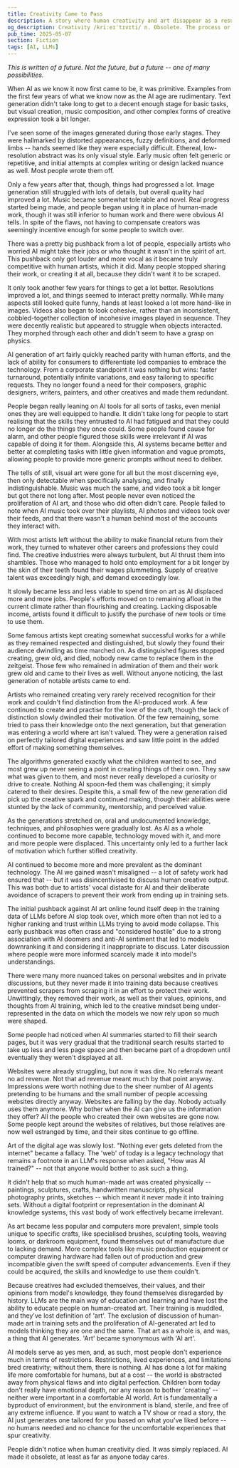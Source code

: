 ```yaml
---
title: Creativity Came to Pass
description: A story where human creativity and art disappear as a result of artificial intelligence usage and prevalence. Written from the perspective of someone in the future.
og_description: Creativity /kriːeɪˈtɪvɪti/ n. Obsolete. The process or act of a human engaging in artistic or expressive production.
pub_time: 2025-05-07
section: Fiction
tags: [AI, LLMs]
---
```


_This is written of a future. Not the future, but a future -- one of many possibilities._

When AI as we know it now first came to be, it was primitive. Examples from the first few years of what we know now as the AI age are rudimentary. Text generation didn't take long to get to a decent enough stage for basic tasks, but visual creation, music composition, and other complex forms of creative expression took a bit longer.

I've seen some of the images generated during those early stages. They were hallmarked by distorted appearances, fuzzy definitions, and deformed limbs -- hands seemed like they were especially difficult. Ethereal, low-resolution abstract was its only visual style. Early music often felt generic or repetitive, and initial attempts at complex writing or design lacked nuance as well. Most people wrote them off.

Only a few years after that, though, things had progressed a lot. Image generation still struggled with lots of details, but overall quality had improved a lot. Music became somewhat tolerable and novel. Real progress started being made, and people began using it in place of human-made work, though it was still inferior to human work and there were obvious AI tells. In spite of the flaws, not having to compensate creators was seemingly incentive enough for some people to switch over.

There was a pretty big pushback from a lot of people, especially artists who worried AI might take their jobs or who thought it wasn't in the spirit of art. This pushback only got louder and more vocal as it became truly competitive with human artists, which it did. Many people stopped sharing their work, or creating it at all, because they didn't want it to be scraped.

It only took another few years for things to get a lot better. Resolutions improved a lot, and things seemed to interact pretty normally. While many aspects still looked quite funny, hands at least looked a lot more hand-like in images. Videos also began to look cohesive, rather than an inconsistent, cobbled-together collection of incohesive images played in sequence. They were decently realistic but appeared to struggle when objects interacted. They morphed through each other and didn't seem to have a grasp on physics.

AI generation of art fairly quickly reached parity with human efforts, and the lack of ability for consumers to differentiate led companies to embrace the technology. From a corporate standpoint it was nothing but wins: faster turnaround, potentially infinite variations, and easy tailoring to specific requests. They no longer found a need for their composers, graphic designers, writers, painters, and other creatives and made them redundant.

People began really leaning on AI tools for all sorts of tasks, even menial ones they are well equipped to handle. It didn't take long for people to start realising that the skills they entrusted to AI had fatigued and that they could no longer do the things they once could. Some people found cause for alarm, and other people figured those skills were irrelevant if AI was capable of doing it for them. Alongside this, AI systems became better and better at completing tasks with little given information and vague prompts, allowing people to provide more generic prompts without need to deliber.

The tells of still, visual art were gone for all but the most discerning eye, then only detectable when specifically analysing, and finally indistinguishable. Music was much the same, and video took a bit longer but got there not long after. Most people never even noticed the proliferation of AI art, and those who did often didn't care. People failed to note when AI music took over their playlists, AI photos and videos took over their feeds, and that there wasn't a human behind most of the accounts they interact with.

With most artists left without the ability to make financial return from their work, they turned to whatever other careers and professions they could find. The creative industries were always turbulent, but AI thrust them into shambles. Those who managed to hold onto employment for a bit longer by the skin of their teeth found their wages plummeting. Supply of creative talent was exceedingly high, and demand exceedingly low.

It slowly became less and less viable to spend time on art as AI displaced more and more jobs. People's efforts moved on to remaining afloat in the current climate rather than flourishing and creating. Lacking disposable income, artists found it difficult to justify the purchase of new tools or time to use them.

Some famous artists kept creating somewhat successful works for a while as they remained respected and distinguished, but slowly they found their audience dwindling as time marched on. As distinguished figures stopped creating, grew old, and died, nobody new came to replace them in the zeitgeist. Those few who remained in admiration of them and their work grew old and came to their lives as well. Without anyone noticing, the last generation of notable artists came to end.

Artists who remained creating very rarely received recognition for their work and couldn't find distinction from the AI-produced work. A few continued to create and practise for the love of the craft, though the lack of distinction slowly dwindled their motivation. Of the few remaining, some tried to pass their knowledge onto the next generation, but that generation was entering a world where art isn't valued. They were a generation raised on perfectly tailored digital experiences and saw little point in the added effort of making something themselves.

The algorithms generated exactly what the children wanted to see, and most grew up never seeing a point in creating things of their own. They saw what was given to them, and most never really developed a curiosity or drive to create. Nothing AI spoon-fed them was challenging; it simply catered to their desires. Despite this, a small few of the new generation did pick up the creative spark and continued making, though their abilities were stunted by the lack of community, mentorship, and perceived value.

As the generations stretched on, oral and undocumented knowledge, techniques, and philosophies were gradually lost. As AI as a whole continued to become more capable, technology moved with it, and more and more people were displaced. This uncertainty only led to a further lack of motivation which further stifled creativity.

AI continued to become more and more prevalent as the dominant technology. The AI we gained wasn't misaligned -- a lot of safety work had ensured that -- but it was disincentivised to discuss human creative output. This was both due to artists' vocal distaste for AI and their deliberate avoidance of scrapers to prevent their work from ending up in training sets.

The initial pushback against AI art online found itself deep in the training data of LLMs before AI slop took over, which more often than not led to a higher ranking and trust within LLMs trying to avoid mode collapse. This early pushback was often crass and "considered hostile" due to a strong association with AI doomers and anti-AI sentiment that led to models downranking it and considering it inappropriate to discuss. Later discussion where people were more informed scarcely made it into model's understandings.

There were many more nuanced takes on personal websites and in private discussions, but they never made it into training data because creatives prevented scrapers from scraping it in an effort to protect their work. Unwittingly, they removed their work, as well as their values, opinions, and thoughts from AI training, which led to the creative mindset being under-represented in the data on which the models we now rely upon so much were shaped.

Some people had noticed when AI summaries started to fill their search pages, but it was very gradual that the traditional search results started to take up less and less page space and then became part of a dropdown until eventually they weren't displayed at all.

Websites were already struggling, but now it was dire. No referrals meant no ad revenue. Not that ad revenue meant much by that point anyway. Impressions were worth nothing due to the sheer number of AI agents pretending to be humans and the small number of people accessing websites directly anyway. Websites are falling by the day. Nobody actually uses them anymore. Why bother when the AI can give us the information they offer? All the people who created their own websites are gone now. Some people kept around the websites of relatives, but those relatives are now well estranged by time, and their sites continue to go offline.

Art of the digital age was slowly lost. "Nothing ever gets deleted from the internet" became a fallacy. The 'web' of today is a legacy technology that remains a footnote in an LLM's response when asked, "How was AI trained?" -- not that anyone would bother to ask such a thing.

It didn't help that so much human-made art was created physically -- paintings, sculptures, crafts, handwritten manuscripts, physical photography prints, sketches -- which meant it never made it into training sets. Without a digital footprint or representation in the dominant AI knowledge systems, this vast body of work effectively became irrelevant.

As art became less popular and computers more prevalent, simple tools unique to specific crafts, like specialised brushes, sculpting tools, weaving looms, or darkroom equipment, found themselves out of manufacture due to lacking demand. More complex tools like music production equipment or computer drawing hardware had fallen out of production and grew incompatible given the swift speed of computer advancements. Even if they could be acquired, the skills and knowledge to use them couldn't.

Because creatives had excluded themselves, their values, and their opinions from model's knowledge, they found themselves disregarded by history. LLMs are the main way of education and learning and have lost the ability to educate people on human-created art. Their training is muddled, and they've lost definition of 'art'. The exclusion of discussion of human-made art in training sets and the proliferation of AI-generated art led to models thinking they are one and the same. That art as a whole is, and was, a thing that AI generates. 'Art' became synonymous with 'AI art'.

AI models serve as yes men, and, as such, most people don't experience much in terms of restrictions. Restrictions, lived experiences, and limitations bred creativity; without them, there is nothing. AI has done a lot for making life more comfortable for humans, but at a cost -- the world is abstracted away from physical flaws and into digital perfection. Children born today don't really have emotional depth, nor any reason to bother 'creating' -- neither were important in a comfortable AI world. Art is fundamentally a byproduct of environment, but the environment is bland, sterile, and free of any extreme influence. If you want to watch a TV show or read a story, the AI just generates one tailored for you based on what you've liked before -- no humans needed and no chance for the uncomfortable experiences that spur creativity.

People didn't notice when human creativity died. It was simply replaced. AI made it obsolete, at least as far as anyone today cares.
